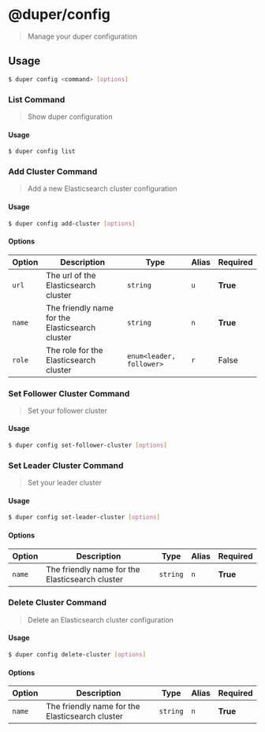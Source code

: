 # @duper/config

> Manage your duper configuration

## Usage

```sh
$ duper config <command> [options]
```

### List Command

> Show duper configuration

#### Usage

```sh
$ duper config list
```

### Add Cluster Command

> Add a new Elasticsearch cluster configuration

#### Usage

```sh
$ duper config add-cluster [options]
```

#### Options

| Option | Description | Type | Alias | Required |
| -------- | ----------- | ------- | -------- | ---------- |
| `url` | The url of the Elasticsearch cluster | `string` | `u` | **True** |
| `name` | The friendly name for the Elasticsearch cluster | `string` | `n` | **True** |
| `role` | The role for the Elasticsearch cluster | `enum<leader, follower>` | `r` | False |

### Set Follower Cluster Command

> Set your follower cluster

#### Usage

```sh
$ duper config set-follower-cluster [options]
```

### Set Leader Cluster Command

> Set your leader cluster

#### Usage

```sh
$ duper config set-leader-cluster [options]
```

#### Options

| Option | Description | Type | Alias | Required |
| -------- | ----------- | ------- | ------- | -------- |
| `name` | The friendly name for the Elasticsearch cluster | `string` | `n` | **True** |

### Delete Cluster Command

> Delete an Elasticsearch cluster configuration

#### Usage

```sh
$ duper config delete-cluster [options]
```

#### Options

| Option | Description | Type | Alias | Required |
| -------- | ----------- | ------- | ------- | -------- |
| `name` | The friendly name for the Elasticsearch cluster | `string` | `n` | **True** |

